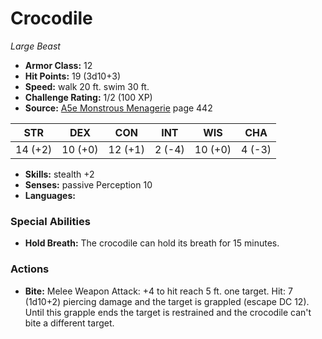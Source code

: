 # Crocodile

*Large* *Beast*

- **Armor Class:** 12
- **Hit Points:** 19 (3d10+3)
- **Speed:** walk 20 ft. swim 30 ft.
- **Challenge Rating:** 1/2 (100 XP)
- **Source:** [A5e Monstrous Menagerie](https://enpublishingrpg.com/products/level-up-monstrous-menagerie-a5e) page 442

| STR | DEX | CON | INT | WIS | CHA |
| --- | --- | --- | --- | --- | --- |
| 14 (+2) | 10 (+0) | 12 (+1) | 2 (-4) | 10 (+0) | 4 (-3) |

- **Skills:** stealth +2
- **Senses:** passive Perception 10
- **Languages:** 

### Special Abilities

- **Hold Breath:** The crocodile can hold its breath for 15 minutes.

### Actions

- **Bite:** Melee Weapon Attack: +4 to hit  reach 5 ft.  one target. Hit: 7 (1d10+2) piercing damage and the target is grappled (escape DC 12). Until this grapple ends  the target is restrained and the crocodile can't bite a different target.


